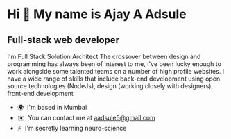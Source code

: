 Hi 👋 My name is Ajay A Adsule
==============================

Full-stack web developer
------------------------

I'm Full Stack Solution Architect The crossover between design and programming has always been of interest to me, I've been lucky enough to work alongside some talented teams on a number of high profile websites. I have a wide range of skills that include back-end development using open source technologies (NodeJs), design (working closely with designers), front-end development

* 🌍  I'm based in Mumbai
* ✉️  You can contact me at [aadsule5@gmail.com](mailto:aadsule5@gmail.com)
* ⚡  I'm secretly learning neuro-science
